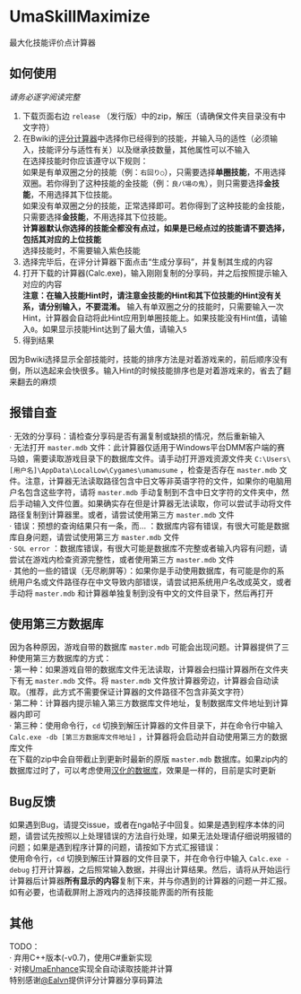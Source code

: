 # UmaSkillMaximize
最大化技能评价点计算器
## 如何使用
*请务必逐字阅读完整*
1. 下载页面右边 `release` （发行版）中的zip，解压（请确保文件夹目录没有中文字符）  
2. 在Bwiki的[评分计算器](https://wiki.biligame.com/umamusume/%E8%AF%84%E5%88%86%E8%AE%A1%E7%AE%97%E5%99%A8)中选择你已经得到的技能，并输入马的适性（必须输入，技能评分与适性有关）以及继承技数量，其他属性可以不输入  
在选择技能时你应该遵守以下规则：  
如果是有单双圈之分的技能（例：`右回り○`），只需要选择**单圈技能**，不用选择双圈。若你得到了这种技能的金技能（例：`良バ場の鬼`），则只需要选择**金技能**，不用选择其下位技能。  
如果没有单双圈之分的技能，正常选择即可。若你得到了这种技能的金技能，只需要选择**金技能**，不用选择其下位技能。  
**计算器默认你选择的技能全都没有点过，如果是已经点过的技能请不要选择，包括其对应的上位技能**  
选择技能时，不需要输入紫色技能
3. 选择完毕后，在评分计算器下面点击“生成分享码”，并复制其生成的内容  
4. 打开下载的计算器(Calc.exe)，输入刚刚复制的分享码，并之后按照提示输入对应的内容  
**注意：在输入技能Hint时，请注意金技能的Hint和其下位技能的Hint没有关系，请分别输入，不要混淆。** 输入有单双圈之分的技能时，只需要输入一次Hint，计算器会自动将此Hint应用到单圈技能上。如果技能没有Hint值，请输入`0`。如果显示技能Hint达到了最大值，请输入`5`  
5. 得到结果  

因为Bwiki选择显示全部技能时，技能的排序方法是对着游戏来的，前后顺序没有倒，所以选起来会快很多。输入Hint的时候技能排序也是对着游戏来的，省去了翻来翻去的麻烦
## 报错自查  
· 无效的分享码：请检查分享码是否有漏复制或缺损的情况，然后重新输入  
· 无法打开 `master.mdb` 文件：此计算器仅适用于Windows平台DMM客户端的赛马娘，需要读取游戏目录下的数据库文件。请手动打开游戏资源文件夹 `C:\Users\[用户名]\AppData\LocalLow\Cygames\umamusume` ，检查是否存在 `master.mdb` 文件。注意，计算器无法读取路径包含中日文等非英语字符的文件，如果你的电脑用户名包含这些字符，请将 `master.mdb` 手动复制到不含中日文字符的文件夹中，然后手动输入文件位置。如果确实存在但是计算器无法读取，你可以尝试手动将文件路径复制到计算器里。或者，请尝试使用第三方 `master.mdb` 文件  
· 错误：预想的查询结果只有一条，而... ：数据库内容有错误，有很大可能是数据库自身问题，请尝试使用第三方 `master.mdb` 文件  
· `SQL error` ：数据库错误，有很大可能是数据库不完整或者输入内容有问题，请尝试在游戏内检查资源完整性，或者使用第三方 `master.mdb` 文件  
· 其他的一些的错误（无尽刷屏等）：如果你是手动使用数据库，有可能是你的系统用户名或文件路径存在中文导致内部错误，请尝试把系统用户名改成英文，或者手动将 `master.mdb` 和计算器单独复制到没有中文的文件目录下，然后再打开
## 使用第三方数据库
因为各种原因，游戏自带的数据库 `master.mdb` 可能会出现问题。计算器提供了三种使用第三方数据库的方式：  
· 第一种：如果游戏自带的数据库文件无法读取，计算器会扫描计算器所在文件夹下有无 `master.mdb` 文件。将 `master.mdb` 文件放计算器旁边，计算器会自动读取。（推荐，此方式不需要保证计算器的文件路径不包含非英文字符）  
· 第二种：计算器内提示输入第三方数据库文件地址，复制数据库文件地址到计算器内即可  
· 第三种：使用命令行，`cd` 切换到解压计算器的文件目录下，并在命令行中输入 `Calc.exe -db [第三方数据库文件地址]` ，计算器将会启动并自动使用第三方的数据库文件  
在下载的zip中会自带截止到更新时最新的原版 `master.mdb` 数据库。如果zip内的数据库过时了，可以考虑使用[汉化的数据库](https://ngabbs.com/read.php?tid=30170552)，效果是一样的，目前是实时更新
## Bug反馈  
如果遇到Bug，请提交issue，或者在nga帖子中回复。如果是遇到程序本体的问题，请尝试先按照以上处理错误的方法自行处理，如果无法处理请仔细说明报错的问题；如果是遇到程序计算的问题，请按如下方式汇报错误：  
使用命令行，`cd` 切换到解压计算器的文件目录下，并在命令行中输入 `Calc.exe -debug` 打开计算器，之后照常输入数据，并得出计算结果。然后，请将从开始运行计算器后计算器**所有显示的内容**复制下来，并与你遇到的计算器的问题一并汇报。如有必要，也请截屏附上游戏内的选择技能界面的所有技能   
## 其他
TODO：    
· 弃用C++版本(-v0.7)，使用C#重新实现  
· 对接[UmaEnhance](https://github.com/MiddleRed/UmaEnhance)实现全自动读取技能并计算    
特别感谢[@Ealvn](https://space.bilibili.com/5418144/)提供评分计算器分享码算法
